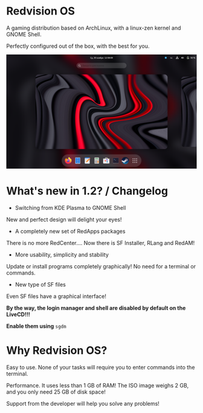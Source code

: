 # Redvision OS
A gaming distribution based on ArchLinux, with a linux-zen kernel and GNOME Shell.

Perfectly configured out of the box, with the best for you.

![alt text](https://github.com/izzy8799/redvision-os/blob/main/image_2022-11-30_12-59-23.png?raw=true)
# What's new in 1.2? / Changelog

- Switching from KDE Plasma to GNOME Shell

New and perfect design will delight your eyes!

- A completely new set of RedApps packages

There is no more RedCenter.... Now there is SF Installer, RLang and RedAM!

- More usability, simplicity and stability

Update or install programs completely graphically! No need for a terminal or commands.

- New type of SF files

Even SF files have a graphical interface!

**By the way, the login manager and shell are disabled by default on the LiveCD!!!**

**Enable them using** ```sgdm```

# Why Redvision OS?
Easy to use. None of your tasks will require you to enter commands into the terminal.


Performance. It uses less than 1 GB of RAM! The ISO image weighs 2 GB, and you only need 25 GB of disk space!


Support from the developer will help you solve any problems!
